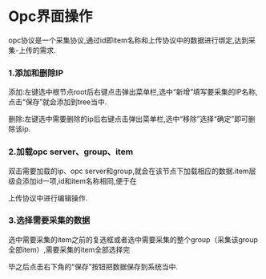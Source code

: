 # Opc界面操作

opc协议是一个采集协议,通过id即item名称和上传协议中的数据进行绑定,达到采集-上传的需求.

### 1.添加和删除IP

添加:左键选中根节点root后右键点击弹出菜单栏,选中“新增”填写要采集的IP名称,点击“保存”就会添加到tree当中.

删除:左键选中需要删除的ip后右键点击弹出菜单栏,选中“移除”选择“确定”即可删除该ip.

### 2.加载opc server、group、item

双击需要加载的ip、opc server和group,就会在该节点下加载相应的数据.item层级会添加id一项,id和item名称相同,便于在

上传协议中进行编辑操作.

### 3.选择需要采集的数据

选中需要采集的item之前的复选框或者选中需要采集的整个group（采集该group全部item）,需要采集的item全部选择完

毕之后点击右下角的“保存”按钮把数据保存到系统当中.

